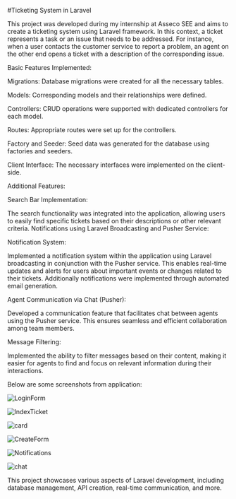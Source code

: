 #Ticketing System in Laravel

This project was developed during my internship at Asseco SEE  and aims to create a ticketing system using Laravel framework. In this context, a ticket represents a task or an issue that needs to be addressed. For instance, when a user contacts the customer service to report a problem, an agent on the other end opens a ticket with a description of the corresponding issue.

Basic Features Implemented:

Migrations: Database migrations were created for all the necessary tables.

Models: Corresponding models and their relationships were defined.

Controllers: CRUD operations were supported with dedicated controllers for each model.

Routes: Appropriate routes were set up for the controllers.

Factory and Seeder: Seed data was generated for the database using factories and seeders.

Client Interface: The necessary interfaces were implemented on the client-side.


Additional Features:

Search Bar Implementation:

The search functionality was integrated into the application, allowing users to easily find specific tickets based on their descriptions or other relevant criteria.
Notifications using Laravel Broadcasting and Pusher Service:

Notification System:

Implemented a notification system within the application using Laravel broadcasting in conjunction with the Pusher service. This enables real-time updates and alerts for users about important events or changes related to their tickets. Additionally notifications were implemented through automated email generation.

Agent Communication via Chat (Pusher):

Developed a communication feature that facilitates chat between agents using the Pusher service. This ensures seamless and efficient collaboration among team members.

Message Filtering:

Implemented the ability to filter messages based on their content, making it easier for agents to find and focus on relevant information during their interactions.


Below are some screenshots from application: 

![LoginForm](https://github.com/DaveXo9/TicketingSystem/assets/85836822/ec98de1e-884a-45d7-8706-cb4ebed5bf3e)

![IndexTicket](https://github.com/DaveXo9/TicketingSystem/assets/85836822/d57ac084-4e0f-4afa-a194-5cc51d174e62)

![card](https://github.com/DaveXo9/TicketingSystem/assets/85836822/0a1701ad-8c09-4e2b-9a0a-f73332267555)

![CreateForm](https://github.com/DaveXo9/TicketingSystem/assets/85836822/57c9296a-76b5-4a5e-b057-3856b2d2d85d)

![Notifications](https://github.com/DaveXo9/TicketingSystem/assets/85836822/6c7b75b4-7e09-483f-a505-524909b61b9a)

![chat](https://github.com/DaveXo9/TicketingSystem/assets/85836822/dea985b7-90a0-4b05-8fbd-82bd33db30c2)

This project showcases various aspects of Laravel development, including database management, API creation, real-time communication, and more.
